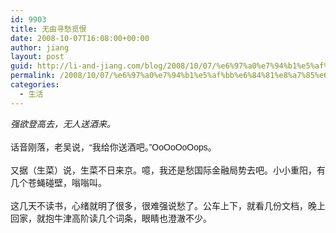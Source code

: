 ```yaml
---
id: 9903
title: 无由寻愁觅恨
date: 2008-10-07T16:08:00+00:00
author: jiang
layout: post
guid: http://li-and-jiang.com/blog/2008/10/07/%e6%97%a0%e7%94%b1%e5%af%bb%e6%84%81%e8%a7%85%e6%81%a8/
permalink: /2008/10/07/%e6%97%a0%e7%94%b1%e5%af%bb%e6%84%81%e8%a7%85%e6%81%a8/
categories:
  - 生活
---
```

<div>
  <font face="Arial"><em>强欲登高去，无人送酒来。</em></font>
</div>

<div>
   
</div>

<div>
  <font face="Arial">话音刚落，老吴说，“我给你送酒吧。”OoOoOoOops。</font>
</div>

<div>
  <font face="Arial" size="2"></font> 
</div>

<div>
  <font face="Arial">又据（生菜）说，生菜不日来京。噫，我还是愁国际金融局势去吧。小小重阳，有几个苍蝇碰壁，嗡嗡叫。</font>
</div>

<div>
   
</div>

<div>
  <font face="Arial">这几天不读书，心绪就明了很多，很难强说愁了。公车上下，就看几份文档，晚上回家，就抱牛津高阶读几个词条，眼睛也澄澈不少。</font>
</div>